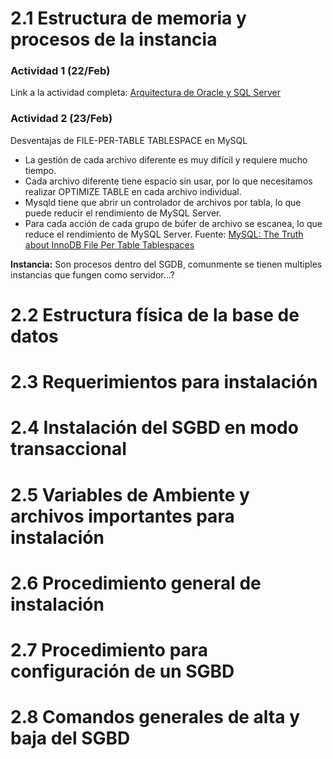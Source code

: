 # 2.1 Estructura de memoria y procesos de la instancia
### Actividad 1 (22/Feb)
Link a la actividad completa: [Arquitectura de Oracle y SQL Server](https://docs.google.com/document/d/16FGkJepcyqon5WKNmG7m_ZwQmqQEzV6LGJjZ7cVPu6U/edit#)


### Actividad 2 (23/Feb)
Desventajas de FILE-PER-TABLE TABLESPACE en MySQL
- La gestión de cada archivo diferente es muy difícil y requiere mucho tiempo.
- Cada archivo diferente tiene espacio sin usar, por lo que necesitamos realizar OPTIMIZE TABLE en cada archivo individual.
- Mysqld tiene que abrir un controlador de archivos por tabla, lo que puede reducir el rendimiento de MySQL Server.
- Para cada acción de cada grupo de búfer de archivo se escanea, lo que reduce el rendimiento de MySQL Server.
Fuente: [MySQL: The Truth about InnoDB File Per Table Tablespaces](https://www.dbrnd.com/2016/09/mysql-the-truth-about-innodb-file-per-table-tablespaces/)

**Instancia:** Son procesos dentro del SGDB, comunmente se tienen multiples instancias que fungen como servidor...?
# 2.2 Estructura física de la base de datos
# 2.3 Requerimientos para instalación
# 2.4 Instalación del SGBD en modo transaccional
# 2.5 Variables de Ambiente y archivos importantes para instalación
# 2.6 Procedimiento general de instalación
# 2.7 Procedimiento para configuración de un SGBD
# 2.8 Comandos generales de alta y baja del SGBD